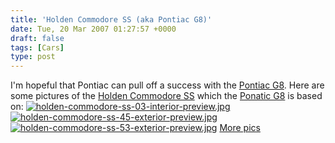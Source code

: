 ```yaml
---
title: 'Holden Commodore SS (aka Pontiac G8)'
date: Tue, 20 Mar 2007 01:27:57 +0000
draft: false
tags: [Cars]
type: post
---
```


I'm hopeful that Pontiac can pull off a success with the [Pontiac G8](http://www.pontiac.com/g8/). Here are some pictures of the [Holden Commodore SS](http://www.holden.com.au/www-holden/action/modeloverview?modelid=4005) which the [Ponatic G8](http://www.pontiac.com/g8/) is based on: [![holden-commodore-ss-03-interior-preview.jpg](http://zeusville.files.wordpress.com/2007/03/holden-commodore-ss-03-interior-preview.jpg)](http://zeusville.files.wordpress.com/2007/03/holden-commodore-ss-03-interior.jpg) [ ![holden-commodore-ss-45-exterior-preview.jpg](http://zeusville.files.wordpress.com/2007/03/holden-commodore-ss-45-exterior-preview.jpg)](http://zeusville.files.wordpress.com/2007/03/holden-commodore-ss-45-exterior.jpg) [ ![holden-commodore-ss-53-exterior-preview.jpg](http://zeusville.files.wordpress.com/2007/03/holden-commodore-ss-53-exterior-preview.jpg)](http://zeusville.files.wordpress.com/2007/03/holden-commodore-ss-53-exterior.jpg) [More pics](http://www.autoblog.com/photos/holden-ve-commodore-ss-v-series/)